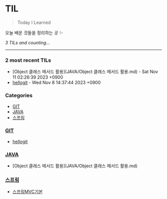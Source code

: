 # TIL
> Today I Learned

오늘 배운 것들을 정리하는 곳 ✨


_3 TILs and counting..._

---

### 2 most recent TILs

- [Object 클래스 메서드 활용](JAVA/Object 클래스 메서드 활용.md) - Sat Nov 11 02:26:39 2023 +0900
- [hellogit](GIT/hellogit.md) - Wed Nov 8 14:37:44 2023 +0900

### Categories

- [GIT](#GIT)
- [JAVA](#JAVA)
- [스프링](#스프링)

### [GIT](#GIT)
- [hellogit](GIT/hellogit.md)

### [JAVA](#JAVA)
- [Object 클래스 메서드 활용](JAVA/Object 클래스 메서드 활용.md)

### [스프링](#스프링)
- [스프링MVC기본](스프링/스프링MVC기본.md)


